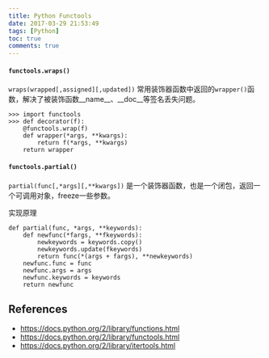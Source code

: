 ```yaml
---
title: Python Functools
date: 2017-03-29 21:53:49
tags: [Python]
toc: true
comments: true
---
```




#### `functools.wraps()`

`wraps(wrapped[,assigned][,updated])`
常用装饰器函数中返回的`wrapper()`函数，解决了被装饰函数__name__、__doc__等签名丢失问题。

```
>>> import functools
>>> def decorator(f):
	@functools.wrap(f)
	def wrapper(*args, **kwargs):
		return f(*args, **kwargs)
	return wrapper
```

#### `functools.partial()`

`partial(func[,*args][,**kwargs])`
是一个装饰器函数，也是一个闭包，返回一个可调用对象，freeze一些参数。

实现原理

```
def partial(func, *args, **keywords):
    def newfunc(*fargs, **fkeywords):
        newkeywords = keywords.copy()
        newkeywords.update(fkeywords)
        return func(*(args + fargs), **newkeywords)
    newfunc.func = func
    newfunc.args = args
    newfunc.keywords = keywords
    return newfunc
```

## References

- <https://docs.python.org/2/library/functions.html>
- <https://docs.python.org/2/library/functools.html>
- <https://docs.python.org/2/library/itertools.html>